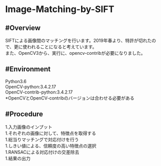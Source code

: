 # Image-Matching-by-SIFT

#Overview
-

SIFTによる画像間のマッチングを行います。2019年春より、特許が切れたので、更に使われることになると考えています。  
また、OpenCV3から、実行に、opencv-contribが必要になりました。

#Environment
-

Python3.6  
OpenCV-python:3.4.2.17  
OpenCV-contrib-python:3.4.2.17  
*OpenCVとOpenCV-contribのバージョンは合わせる必要がある  

#Procedure
-

1.入力画像のインプット  
1.それぞれの画像に対して、特徴点を取得する  
1.総当りマッチングで対応付けを行う  
1.しきい値による、信頼度の高い特徴点の選択  
1.RANSACによる対応付けの交差除去  
1.結果の出力  



